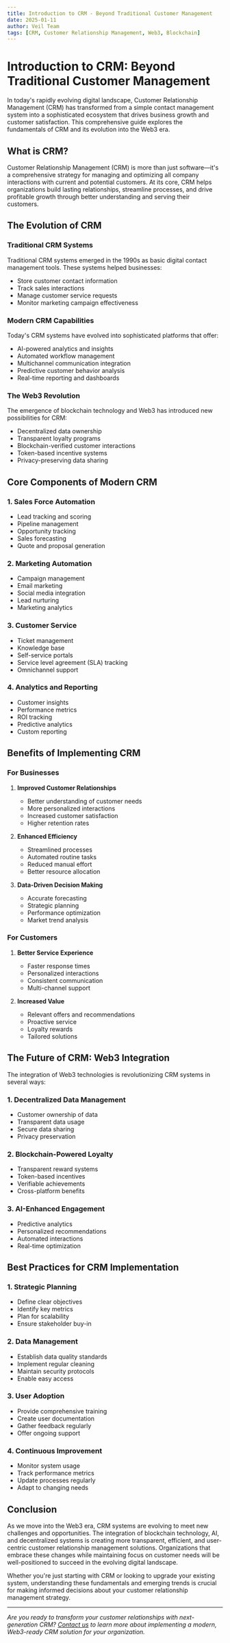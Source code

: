 ```yaml
---
title: Introduction to CRM - Beyond Traditional Customer Management
date: 2025-01-11
author: Veil Team
tags: [CRM, Customer Relationship Management, Web3, Blockchain]
---
```


# Introduction to CRM: Beyond Traditional Customer Management

In today's rapidly evolving digital landscape, Customer Relationship Management (CRM) has transformed from a simple contact management system into a sophisticated ecosystem that drives business growth and customer satisfaction. This comprehensive guide explores the fundamentals of CRM and its evolution into the Web3 era.

## What is CRM?

Customer Relationship Management (CRM) is more than just software—it's a comprehensive strategy for managing and optimizing all company interactions with current and potential customers. At its core, CRM helps organizations build lasting relationships, streamline processes, and drive profitable growth through better understanding and serving their customers.

## The Evolution of CRM

### Traditional CRM Systems
Traditional CRM systems emerged in the 1990s as basic digital contact management tools. These systems helped businesses:
- Store customer contact information
- Track sales interactions
- Manage customer service requests
- Monitor marketing campaign effectiveness

### Modern CRM Capabilities
Today's CRM systems have evolved into sophisticated platforms that offer:
- AI-powered analytics and insights
- Automated workflow management
- Multichannel communication integration
- Predictive customer behavior analysis
- Real-time reporting and dashboards

### The Web3 Revolution
The emergence of blockchain technology and Web3 has introduced new possibilities for CRM:
- Decentralized data ownership
- Transparent loyalty programs
- Blockchain-verified customer interactions
- Token-based incentive systems
- Privacy-preserving data sharing

## Core Components of Modern CRM

### 1. Sales Force Automation
- Lead tracking and scoring
- Pipeline management
- Opportunity tracking
- Sales forecasting
- Quote and proposal generation

### 2. Marketing Automation
- Campaign management
- Email marketing
- Social media integration
- Lead nurturing
- Marketing analytics

### 3. Customer Service
- Ticket management
- Knowledge base
- Self-service portals
- Service level agreement (SLA) tracking
- Omnichannel support

### 4. Analytics and Reporting
- Customer insights
- Performance metrics
- ROI tracking
- Predictive analytics
- Custom reporting

## Benefits of Implementing CRM

### For Businesses
1. **Improved Customer Relationships**
   - Better understanding of customer needs
   - More personalized interactions
   - Increased customer satisfaction
   - Higher retention rates

2. **Enhanced Efficiency**
   - Streamlined processes
   - Automated routine tasks
   - Reduced manual effort
   - Better resource allocation

3. **Data-Driven Decision Making**
   - Accurate forecasting
   - Strategic planning
   - Performance optimization
   - Market trend analysis

### For Customers
1. **Better Service Experience**
   - Faster response times
   - Personalized interactions
   - Consistent communication
   - Multi-channel support

2. **Increased Value**
   - Relevant offers and recommendations
   - Proactive service
   - Loyalty rewards
   - Tailored solutions

## The Future of CRM: Web3 Integration

The integration of Web3 technologies is revolutionizing CRM systems in several ways:

### 1. Decentralized Data Management
- Customer ownership of data
- Transparent data usage
- Secure data sharing
- Privacy preservation

### 2. Blockchain-Powered Loyalty
- Transparent reward systems
- Token-based incentives
- Verifiable achievements
- Cross-platform benefits

### 3. AI-Enhanced Engagement
- Predictive analytics
- Personalized recommendations
- Automated interactions
- Real-time optimization

## Best Practices for CRM Implementation

### 1. Strategic Planning
- Define clear objectives
- Identify key metrics
- Plan for scalability
- Ensure stakeholder buy-in

### 2. Data Management
- Establish data quality standards
- Implement regular cleaning
- Maintain security protocols
- Enable easy access

### 3. User Adoption
- Provide comprehensive training
- Create user documentation
- Gather feedback regularly
- Offer ongoing support

### 4. Continuous Improvement
- Monitor system usage
- Track performance metrics
- Update processes regularly
- Adapt to changing needs

## Conclusion

As we move into the Web3 era, CRM systems are evolving to meet new challenges and opportunities. The integration of blockchain technology, AI, and decentralized systems is creating more transparent, efficient, and user-centric customer relationship management solutions. Organizations that embrace these changes while maintaining focus on customer needs will be well-positioned to succeed in the evolving digital landscape.

Whether you're just starting with CRM or looking to upgrade your existing system, understanding these fundamentals and emerging trends is crucial for making informed decisions about your customer relationship management strategy.

---

*Are you ready to transform your customer relationships with next-generation CRM? [Contact us](/contact) to learn more about implementing a modern, Web3-ready CRM solution for your organization.*